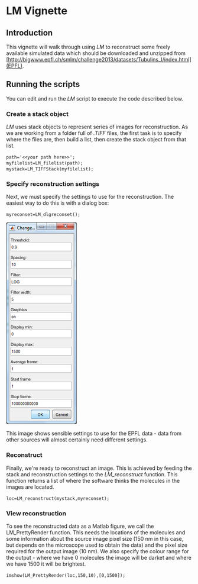 # LM Vignette

## Introduction

This vignette will walk through using *LM* to reconstruct some freely available simulated data which should be downloaded and unzipped from [http://bigwww.epfl.ch/smlm/challenge2013/datasets/Tubulins_I/index.html](EPFL).

## Running the scripts

You can edit and run the *LM* script to execute the code described below.

### Create a stack object

*LM* uses stack objects to represent series of images for reconstruction. As we are working from a folder full of *.TIFF* files, the first task is to specify where the files are, then build a list, then create the stack object from that list.


```
path='<<your path here>>';
myfilelist=LM_filelist(path);
mystack=LM_TIFFStack(myfilelist);
```

### Specify reconstruction settings

Next, we must specify the settings to use for the reconstruction. The easiest way to do this is with a dialog box:

```
myreconset=LM_dlgreconset();
```

![Reconstruction Settings Dialog](reconset_dialog.png "Reconstruction Settings Dialog")

This image shows sensible settings to use for the EPFL data - data from other sources will almost certainly need different settings.

### Reconstruct

Finally, we're ready to reconstruct an image. This is achieved by feeding the stack and reconstruction settings to the *LM_reconstruct* function. This function returns a list of where the software thinks the molecules in the images are located.

```
loc=LM_reconstruct(mystack,myreconset);
```

### View reconstruction

To see the reconstructed data as a Matlab figure, we call the LM_PrettyRender function. This needs the locations of the molecules and some information about the source image pixel size (150 nm in this case, but depends on the microscope used to obtain the data) and the pixel size required for the output image (10 nm). We also specify the colour range for the output - where we have 0 molecules the image will be darket and where we have 1500 it will be brightest.

```
imshow(LM_PrettyRender(loc,150,10),[0,1500]);
```